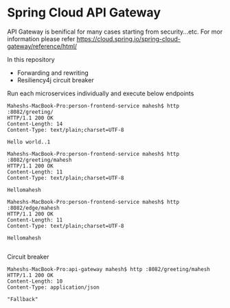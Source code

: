 # Spring Cloud API Gateway
API Gateway is benifical for many cases starting from security...etc. For mor information please refer 
https://cloud.spring.io/spring-cloud-gateway/reference/html/

In this repository 
* Forwarding and rewriting
* Resiliency4j circuit breaker

Run each microservices individually and execute below endpoints

```
Maheshs-MacBook-Pro:person-frontend-service mahesh$ http :8082/greeting/
HTTP/1.1 200 OK
Content-Length: 14
Content-Type: text/plain;charset=UTF-8

Hello world..1

Maheshs-MacBook-Pro:person-frontend-service mahesh$ http :8082/greeting/mahesh
HTTP/1.1 200 OK
Content-Length: 11
Content-Type: text/plain;charset=UTF-8

Hellomahesh

Maheshs-MacBook-Pro:person-frontend-service mahesh$ http :8082/edge/mahesh
HTTP/1.1 200 OK
Content-Length: 11
Content-Type: text/plain;charset=UTF-8

Hellomahesh


```

Circuit breaker 
```
Maheshs-MacBook-Pro:api-gateway mahesh$ http :8082/greeting/mahesh
HTTP/1.1 200 OK
Content-Length: 10
Content-Type: application/json

"Fallback"
```